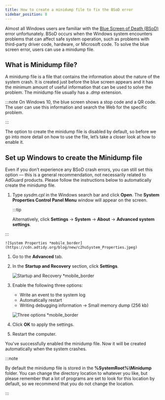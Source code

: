 ```yaml
---
title: How to create a minidump file to fix the BSoD error
sidebar_position: 8
---
```


Almost all Windows users are familiar with the [Blue Screen of Death (BSoD)](https://en.wikipedia.org/wiki/Blue_screen_of_death) error unfortunately. BSoD occurs when the Windows system encounters problems that can affect safe system operation, such as problems with third-party driver code, hardware, or Microsoft code. To solve the blue screen error, users can use a minidump file.

## What is Minidump file?

A minidump file is a file that contains the information about the nature of the system crash. It is created just before the blue screen appears and it has the minimum amount of useful information that can be used to solve the problem. The minidump file usually has a *.dmp* extension.

:::note
On Windows 10, the blue screen shows a stop code and a QR code. The user can use this information and search the Web for the specific problem.

:::

The option to create the minidump file is disabled by default, so before we go into more detail on how to use the file, let’s take a closer look at how to enable it.

## Set up Windows to create the Minidump file

Even if you don’t experience any BSoD crash errors,  you can still set this option — this is a general recommendation, not necessarily related to AdGuard products. Please follow the instructions below to automatically create the minidump file.

 1. Type *sysdm.cpl* in the Windows search bar and click **Open**. The **System Properties Control Panel Menu** window will appear on the screen.

    :::tip

    Alternatively, click **Settings** →  **System** →  **About** →  **Advanced system settings**.


:::

    ![System Properties *mobile_border](https://cdn.adtidy.org/blog/new/c2huSystem_Properties.jpeg)

 1. Go to the **Advanced** tab.
 1. In the **Startup and Recovery** section, click **Settings**.

    ![Startup and Recovery *mobile_border](https://cdn.adtidy.org/blog/new/1dmybiStartup_and_Recovery.png)

 1. Enable the following three options:

    - Write an event to the system log
    - Automatically restart
    - Writing debugging information → Small memory dump (256 kb)

    ![Three options *mobile_border](https://cdn.adtidy.org/blog/new/nmr4eThree_options.png)

 1. Click **OK** to apply the settings.
 1. Restart the computer.

You've successfully enabled the minidump file. Now it will be created automatically when the system crashes.

:::note

By default the minidump file is stored in the **%SystemRoot%\Minidump** folder. You can change the directory location to whatever you like, but please remember that a lot of programs are set to look for this location by default, so we recommend that you do not change the location.

:::
